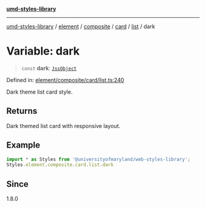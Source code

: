 [**umd-styles-library**](../../../../../../../../README.md)

***

[umd-styles-library](../../../../../../../../modules.md) / [element](../../../../../../../README.md) / [composite](../../../../../README.md) / [card](../../../README.md) / [list](../README.md) / dark

# Variable: dark

> `const` **dark**: [`JssObject`](../../../../../../../../utilities/namespaces/transform/type-aliases/JssObject.md)

Defined in: [element/composite/card/list.ts:240](https://github.com/UMD-Digital/design-system/blob/ada30a44686a89a90941bbd44a6f156101fc9b44/packages/styles/source/element/composite/card/list.ts#L240)

Dark theme list card style.

## Returns

Dark themed list card with responsive layout.

## Example

```typescript
import * as Styles from '@universityofmaryland/web-styles-library';
Styles.element.composite.card.list.dark
```

## Since

1.8.0
